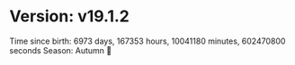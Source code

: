 # Version: v19.1.2
Time since birth: 6973 days, 167353 hours, 10041180 minutes, 602470800 seconds
Season: Autumn 🍁
